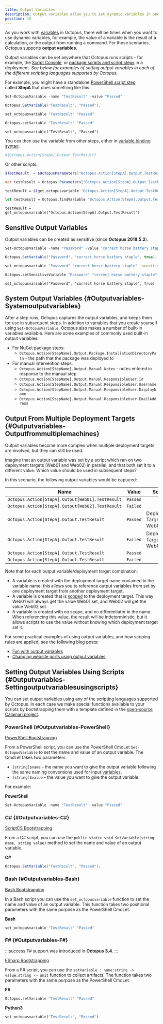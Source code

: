 ```yaml
---
title: Output Variables
description: Output variables allow you to set dynamic variables in one step that can be used in subsequent steps.
position: 15
---
```


As you work with [variables](/docs/deployment-process/variables/index.md) in Octopus, there will be times when you want to use dynamic variables, for example, the value of a variable is the result of a calculation, or the output from running a command. For these scenarios, Octopus supports **output variables**.

Output variables can be set anywhere that Octopus runs scripts - for example, the [Script Console](/docs/administration/managing-infrastructure/script-console.md), or [package scripts and script steps](/docs/deployment-examples/custom-scripts/index.md) in a deployment. *See below for examples of setting output variables in each of the different scripting languages supported by Octopus.*

For example, you might have a standalone [PowerShell script step](/docs/deployment-examples/custom-scripts/index.md) called **StepA** that does something like this:

```powershell PowerShell
Set-OctopusVariable -name "TestResult" -value "Passed"
```

```c# C#
Octopus.SetVariable("TestResult", "Passed");
```

```bash Bash
set_octopusvariable "TestResult" "Passed"
```

```fsharp F#
Octopus.setVariable "TestResult" "Passed"
```

```python3 Python3
set_octopusvariable("TestResult", "Passed")
```

You can then use the variable from other steps, either in [variable binding syntax](/docs/deployment-process/variables/binding-syntax.md):

```powershell
#{Octopus.Action[StepA].Output.TestResult}
```

Or other scripts:

```powershell PowerShell
$TestResult  = $OctopusParameters["Octopus.Action[StepA].Output.TestResult"]
```

```c# C#
var testResult = Octopus.Parameters["Octopus.Action[StepA].Output.TestResult"]
```

```bash Bash
testResult = $(get_octopusvariable "Octopus.Action[StepA].Output.TestResult")
```

```fsharp F#
let testResult = Octopus.findVariable "Octopus.Action[StepA].Output.TestResult"
```

```python3 Python3
testResult = get_octopusvariable("Octopus.Action[StepA].Output.TestResult")
```

## Sensitive Output Variables

Output variables can be created as sensitive (since **Octopus 2018.5.2**).

```powershell PowerShell
Set-OctopusVariable -name "Password" -value "correct horse battery staple" -sensitive
```

```c# C#
Octopus.SetVariable("Password", "correct horse battery staple", true);
```

```bash Bash
set_octopusvariable "Password" "correct horse battery staple" -sensitive
```

```fsharp F#
Octopus.setSensitiveVariable "Password" "correct horse battery staple"
```

```python3 Python3
set_octopusvariable("Password", "correct horse battery staple", True)
```

## System Output Variables {#Outputvariables-Systemoutputvariables}

After a step runs, Octopus captures the output variables, and keeps them for use in subsequent steps. In addition to variables that you create yourself using `Set-OctopusVariable`, Octopus also makes a number of built-in variables available. Here are some examples of commonly used built-in output variables:

- For NuGet package steps:
  - `Octopus.Action[StepName].Output.Package.InstallationDirectoryPath` - the path that the package was deployed to
- For manual intervention steps:
  - `Octopus.Action[StepName].Output.Manual.Notes` - notes entered in response to the manual step
  - `Octopus.Action[StepName].Output.Manual.ResponsibleUser.Id`
  - `Octopus.Action[StepName].Output.Manual.ResponsibleUser.Username`
  - `Octopus.Action[StepName].Output.Manual.ResponsibleUser.DisplayName`
  - `Octopus.Action[StepName].Output.Manual.ResponsibleUser.EmailAddress`

## Output From Multiple Deployment Targets {#Outputvariables-Outputfrommultiplemachines}

Output variables become more complex when multiple deployment targets are involved, but they can still be used.

Imagine that an output variable was set by a script which ran on two deployment targets (Web01 and Web02) in parallel, and that both set it to a different value. Which value should be used in subsequent steps?

In this scenario, the following output variables would be captured:

| Name                                     | Value    | Scope          |
| ---------------------------------------- | -------- | -------------- |
| `Octopus.Action[StepA].Output[Web01].TestResult` | `Passed` |                |
| `Octopus.Action[StepA].Output[Web02].TestResult` | `Failed` |                |
| `Octopus.Action[StepA].Output.TestResult` | `Passed` | Deployment Target: Web01 |
| `Octopus.Action[StepA].Output.TestResult` | `Failed` | Deployment Target: Web02 |
| `Octopus.Action[StepA].Output.TestResult` | `Passed` |                |
| `Octopus.Action[StepA].Output.TestResult` | `Failed` |                |

Note that for each output variable/deployment target combination:

- A variable is created with the deployment target name contained in the variable name: this allows you to reference output variables from set by one deployment target from another deployment target.
- A variable is created that is [scoped](/docs/deployment-process/variables/scoping-variables.md) to the deployment target. This way Web01 will always get the value Web01 set, and Web02 will get the value Web02 set.
- A variable is created with no scope, and no differentiator in the name. When referencing this value, the result will be indeterministic, but it allows scripts to use the value without knowing which deployment target set it.

For some practical examples of using output variables, and how scoping rules are applied, see the following blog posts:

- [Fun with output variables](https://octopus.com/blog/fun-with-output-variables)
- [Changing website ports using output variables](http://octopus.com/blog/changing-website-port-on-each-deployment)

## Setting Output Variables Using Scripts {#Outputvariables-Settingoutputvariablesusingscripts}

You can set output variables using any of the scripting languages supported by Octopus. In each case we make special functions available to your scripts by bootstrapping them with a template defined in the [open-source Calamari project](https://github.com/OctopusDeploy/Calamari).

### PowerShell {#Outputvariables-PowerShell}

[PowerShell Bootstrapping](https://github.com/OctopusDeploy/Calamari/tree/master/source/Calamari.Shared/Integration/Scripting/WindowsPowerShell)

From a PowerShell script, you can use the PowerShell CmdLet `Set-OctopusVariable` to set the name and value of an output variable. The CmdLet takes two parameters:

- `[string]$name` - the name you want to give the output variable following the same naming conventions used for input [variables](/docs/deployment-process/variables/index.md).
- `[string]$value` - the value you want to give the output variable.

For example:

**PowerShell**

```powershell
Set-OctopusVariable -name "TestResult" -value "Passed"
```

### C# {#Outputvariables-C#}

[ScriptCS Bootstrapping](https://github.com/OctopusDeploy/Calamari/tree/master/source/Calamari.Shared/Integration/Scripting/ScriptCS)

From a C# script, you can use the `public static void SetVariable(string name, string value)` method to set the name and value of an output variable.

**C#**

```c#
Octopus.SetVariable("TestResult", "Passed");
```

### Bash {#Outputvariables-Bash}

[Bash Bootstrapping](https://github.com/OctopusDeploy/Calamari/tree/master/source/Calamari.Shared/Integration/Scripting/Bash)

In a Bash script you can use the `set_octopusvariable` function to set the name and value of an output variable. This function takes two positional parameters with the same purpose as the PowerShell CmdLet.

**Bash**

```bash
set_octopusvariable "TestResult" "Passed"
```

### F# {#Outputvariables-F#}

:::success
F# support was introduced in **Octopus 3.4**.
:::

[FSharp Bootstrapping](https://github.com/OctopusDeploy/Calamari/tree/enhancement-fsharpscripts/source/Calamari/Integration/Scripting/FSharp)

From a F# script, you can use the `setVariable : name:string -> value:string -> unit` function to collect artifacts. The function takes two parameters with the same purpose as the PowerShell CmdLet.

**F#**

```fsharp
Octopus.setVariable "TestResult" "Passed"
```

**Python3**

```python Python3
set_octopusvariable("TestResult", "Passed")
```
